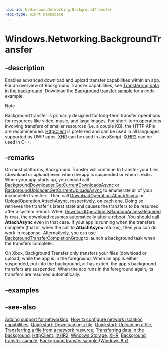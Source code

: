 ```yaml
---
-api-id: N:Windows.Networking.BackgroundTransfer
-api-type: winrt namespace
---
```


# Windows.Networking.BackgroundTransfer

## -description

Enables advanced download and upload transfer capabilities within an app. For an overview of Background Transfer capabilities, see [Transferring data in the background](https://docs.microsoft.com/previous-versions/windows/apps/hh452979(v=win.10)). Download the [Background transfer sample](https://github.com/Microsoft/Windows-universal-samples/tree/master/Samples/BackgroundTransfer) for a code example.

> [!NOTE]
> Background transfer is primarily designed for long-term transfer operations for resources like video, music, and large images. For short-term operations involving transfers of smaller resources (i.e. a couple KB), the HTTP APIs are recommended. [HttpClient](../windows.web.http/httpclient.md) is preferred and can be used in all languages supported by UWP apps. [XHR](https://docs.microsoft.com/previous-versions/windows/apps/br229787(v=win.10)) can be used in JavaScript. [IXHR2](https://docs.microsoft.com/previous-versions/windows/apps/hh770550(v=win.10)) can be used in C++.

## -remarks

On most platforms, Background Transfer will continue to transfer your files (download or upload) even when the app is suspended or when it exits. When your app starts up, you should call [BackgroundDownloader.GetCurrentDownloadsAsync](backgrounddownloader_getcurrentdownloadsasync_1101292265.md) or [BackgroundUploader.GetCurrentUploadsAsync](backgrounduploader_getcurrentuploadsasync_1938169689.md) to enumerate all of your incomplete transfers. Then call [DownloadOperation.AttachAsync](downloadoperation_attachasync_267853378.md) or [UploadOperation.AttachAsync](uploadoperation_attachasync_267853378.md), respectively, on each one. Doing so retrieves the transfer's latest state and causes the transfers to be resumed after a system reboot. When [DownloadOperation.IsRandomAccessRequired](downloadoperation_israndomaccessrequired.md) is `true`, the download resumes automatically after a reboot. You should call **AttachAsync** even in that case. If your app is running when the transfers complete (that is, when the call to **AttachAsync** returns), then you can do work in response. Alternatively, you can use [BackgroundTransferCompletionGroup](backgroundtransfercompletiongroup.md) to launch a background task when the transfers complete.

On Xbox, Background Transfer only transfers your files (download or upload) while the app is in the foreground. When an app is either suspended, put into the background, or has exited, the app's background transfers are suspended. When the app runs in the foreground again, its transfers are resumed automatically.

## -examples

## -see-also

[Adding support for networking](https://docs.microsoft.com/previous-versions/windows/apps/hh452752(v=win.10)), [How to configure network isolation capabilities](https://docs.microsoft.com/previous-versions/windows/apps/hh770532(v=win.10)), [Quickstart: Downloading a file](https://docs.microsoft.com/previous-versions/windows/apps/hh700370(v=win.10)), [Quickstart: Uploading a file](https://docs.microsoft.com/previous-versions/windows/apps/hh700372(v=win.10)), [Transferring a file from a network resource](https://docs.microsoft.com/previous-versions/windows/apps/hh761434(v=win.10)), [Transferring data in the background](https://docs.microsoft.com/previous-versions/windows/apps/hh452979(v=win.10)), [HttpClient](../windows.web.http/httpclient.md), [IXHR2](https://docs.microsoft.com/previous-versions/windows/apps/hh770550(v=win.10)), [Windows.Storage](../windows.storage/windows_storage.md), [XHR](https://docs.microsoft.com/previous-versions/windows/apps/br229787(v=win.10)), [Background transfer sample](https://github.com/Microsoft/Windows-universal-samples/tree/master/Samples/BackgroundTransfer), [Background transfer sample (Windows 8.x)](https://github.com/microsoftarchive/msdn-code-gallery-microsoft/tree/master/Official%20Windows%20Platform%20Sample/Background%20Transfer%20sample)
